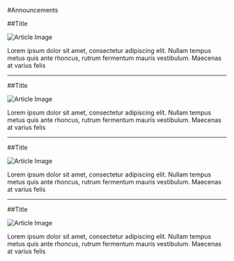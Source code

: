 #Announcements


##Title

![Article Image]( http://placehold.it/350x150)

Lorem ipsum dolor sit amet, consectetur adipiscing elit. Nullam tempus metus
quis ante rhoncus, rutrum fermentum mauris vestibulum. Maecenas at varius felis

---

##Title

![Article Image]( http://placehold.it/350x150)

Lorem ipsum dolor sit amet, consectetur adipiscing elit. Nullam tempus metus
quis ante rhoncus, rutrum fermentum mauris vestibulum. Maecenas at varius felis

---

##Title

![Article Image]( http://placehold.it/350x150)

Lorem ipsum dolor sit amet, consectetur adipiscing elit. Nullam tempus metus
quis ante rhoncus, rutrum fermentum mauris vestibulum. Maecenas at varius felis


---

##Title

![Article Image]( http://placehold.it/350x150)

Lorem ipsum dolor sit amet, consectetur adipiscing elit. Nullam tempus metus
quis ante rhoncus, rutrum fermentum mauris vestibulum. Maecenas at varius felis




